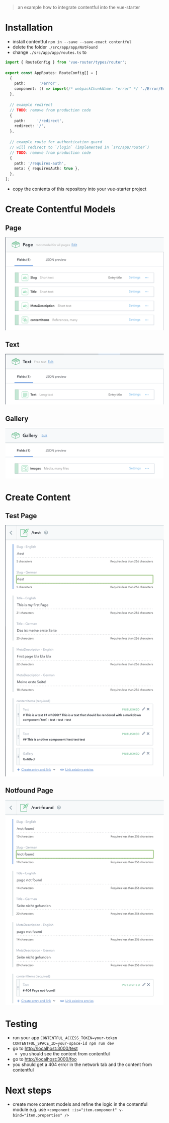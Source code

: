 > an example how to integrate contentful into the vue-starter

# Installation

- install contentful `npm in --save --save-exact contentful`
- delete the folder `./src/app/app/NotFound`
- change `./src/app/app/routes.ts` to

```typescript
import { RouteConfig } from 'vue-router/types/router';

export const AppRoutes: RouteConfig[] = [
  {
    path:      '/error',
    component: () => import(/* webpackChunkName: "error" */ './Error/Error.vue').then(m => m.default),
  },

  // example redirect
  // TODO: remove from production code
  {
    path:     '/redirect',
    redirect: '/',
  },

  // example route for authentication guard
  // will redirect to `/login` (implemented in `src/app/router`)
  // TODO: remove from production code
  {
    path: '/requires-auth',
    meta: { requiresAuth: true },
  },
];
```
- copy the contents of this repository into your vue-starter project

# Create Contentful Models

## Page

![page model](page.png?raw=true)

## Text

![page model](text.png?raw=true)

## Gallery

![page model](gallery.png?raw=true)

# Create Content

## Test Page

![page model](testpage.png?raw=true)

## Notfound Page

![page model](notfound.png?raw=true)

# Testing

- run your app `CONTENTFUL_ACCESS_TOKEN=your-token CONTENTFUL_SPACE_ID=your-space-id npm run dev`
- go to [http://localhost:3000/test](http://localhost:3000/test)
  - you should see the content from contentful
- go to [http://localhost:3000/foo](http://localhost:3000/foo)
 - you should get a 404 error in the network tab and the content from contentful
 
# Next steps
- create more content models and refine the logic in the contentful module e.g. use `<component :is="item.component" v-bind="item.properties" />`